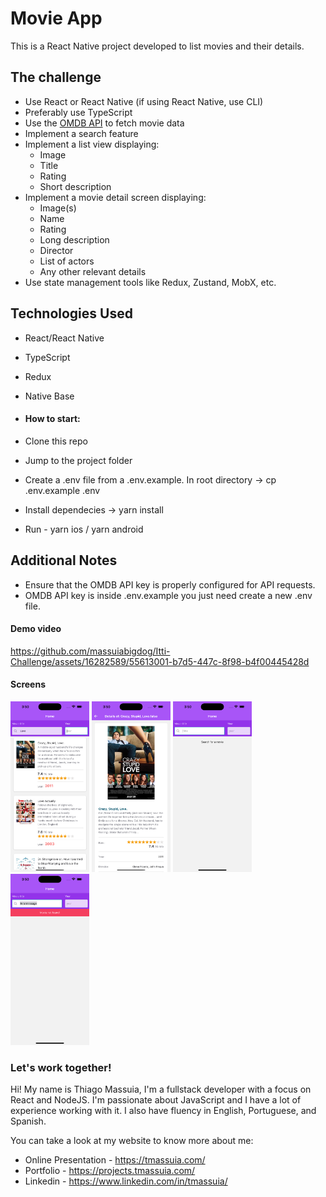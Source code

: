 # Movie App
This is a React Native project developed to list movies and their details.

## The challenge
- Use React or React Native (if using React Native, use CLI)
- Preferably use TypeScript
- Use the [OMDB API](http://www.omdbapi.com/) to fetch movie data
- Implement a search feature
- Implement a list view displaying:
  - Image
  - Title
  - Rating
  - Short description
- Implement a movie detail screen displaying:
  - Image(s)
  - Name
  - Rating
  - Long description
  - Director
  - List of actors
  - Any other relevant details
- Use state management tools like Redux, Zustand, MobX, etc.
  
## Technologies Used
- React/React Native
- TypeScript
- Redux
- Native Base

- #### How to start:
- Clone this repo
- Jump to the project folder
- Create a .env file from a .env.example. In root directory -> cp .env.example .env 
- Install dependecies -> yarn install
- Run - yarn ios / yarn android

## Additional Notes
- Ensure that the OMDB API key is properly configured for API requests.
- OMDB API key is inside .env.example you just need create a new .env file.

#### Demo video
https://github.com/massuiabigdog/Itti-Challenge/assets/16282589/55613001-b7d5-447c-8f98-b4f00445428d



#### Screens
<p float="left">
  <img src="./screenshoots/screen-1.png" width="25%" />
  <img src="./screenshoots/screen-2.png" width="25%" />
  <img src="./screenshoots/screen-3.png" width="25%" />
  <img src="./screenshoots/screen-4.png" width="25%" />
</p>

### Let's work together! 

Hi! My name is Thiago Massuia, I'm a fullstack developer with a focus on React and NodeJS.
I'm passionate about JavaScript and I have a lot of experience working with it.
I also have fluency in English, Portuguese, and Spanish.

You can take a look at my website to know more about me:
- Online Presentation - https://tmassuia.com/
- Portfolio - https://projects.tmassuia.com/
- Linkedin - https://www.linkedin.com/in/tmassuia/


